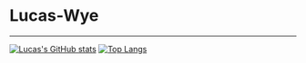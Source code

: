 # Lucas-Wye
---

[![Lucas's GitHub stats](https://github-readme-stats.vercel.app/api?username=Lucas-Wye)](https://github.com/anuraghazra/github-readme-stats)
[![Top Langs](https://github-readme-stats.vercel.app/api/top-langs/?username=Lucas-Wye&layout=compact&hide=Ada,Verilog)](https://github.com/anuraghazra/github-readme-stats)
